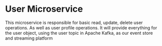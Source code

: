 <h1>User Microservice</h1>
This microservice is responsible for basic read, update, delete user operations. As well as user profile operations.
It will provide everything for the user object, using the user topic in Apache Kafka, as our event store and streaming platform


